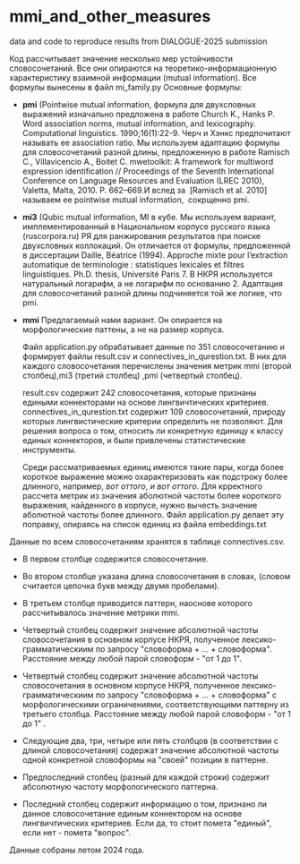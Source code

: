 # mmi_and_other_measures
data and code to reproduce results from DIALOGUE-2025 submission

Код рассчитывает значение несколько мер устойчивости словосочетаний. Все они опираются на теоретико-информационную характеристику взаимной информации (mutual information). Все формулы вынесены в файл mi_family.py
Основные формулы: 
- **pmi** (Pointwise mutual information, формула для двухсловных выражений изначально предложена в работе Church K., Hanks P. Word association norms, mutual information, and lexicography. Computational linguistics. 1990;16(1):22-9. Черч и Хэнкс предпочитают называть ее association ratio. Мы используем адаптацию формулы для словосочетаний разной длины, предложенную в работе Ramisch C., Villavicencio A., Boitet C. mwetoolkit: A framework for multiword expression identification // Proceedings of the Seventh International Conference on Language Resources and Evaluation (LREC 2010), Valetta, Malta, 2010. P. 662–669.И вслед за  [Ramisch et al. 2010] называем ее pointwise mutual information,  сокрщенно pmi.
- **mi3** (Qubic mutual information, MI в кубе. Мы используем вариант, имплементированный в Национальном корпусе русского языка (ruscorpora.ru) РЯ для ранжирования результатов при поиске двухсловных коллокаций. Он отличается от формулы, предложенной в диссертации Daille, Béatrice (1994). Approche mixte pour l’extraction automatique de terminologie : statistiques lexicales et filtres linguistiques. Ph.D. thesis, Université Paris 7. В НКРЯ  используется натуральный логарифм, а не логарифм по основанию 2. Адаптация для словосочетаний разной длины подчиняется той же логике, что pmi.
- **mmi** Предлагаемый нами вариант. Он опирается на морфологические паттены, а не на размер корпуса.

  Файл application.py обрабатывает данные по 351 словосочетанию и формирует файлы result.csv и connectives_in_qurestion.txt. В них для каждого словосочетания перечислены значения метрик mmi (второй столбец),mi3 (третий столбец) ,pmi (четвертый столбец).

  result.csv содержит 242 словосочетания, которые признаны едиными коннекторами на основе лингвичтических критериев.
  connectives_in_qurestion.txt содержит 109 словосочетаний, природу которых лингвистические критерии определить не позволяют. Для решения вопроса о том, относить ли конкретную единицу к классу единых коннекторов, и были привлечены статистические инструменты.

  Среди рассматриваемых единиц имеются такие пары, когда более короткое выражение можно охарактеризовать как подстроку более длинного, например, _вот оттого_, _и вот оттого_. Для крректного рассчета метрик из значения аболютной частоты более короткого выражения, найденного в корпусе, нужно вычесть значение аболютной частоты более длинного. Файл application.py делает эту поправку, опираясь на список единиц из файла embeddings.txt

Данные по всем словосочетаниям хранятся в таблице connectives.csv. 

 - В первом столбце содержится словосочетание.

 - Во втором столбце указана длина словосочетания в словах, (словом считается цепочка букв между двумя пробелами).

 - В третьем столбце приводится паттерн, наоснове которого рассчитывалось значение метрики mmi.

 - Четвертый столбец содержит значение абсолютной частоты словосочетания в основном корпусе НКРЯ, полученное лексико-грамматическиим по запросу "словоформа + ... + словоформа". Расстояние между любой парой словоформ - "от 1 до 1". 

 - Четвертый столбец содержит значение абсолютной частоты словосочетания в основном корпусе НКРЯ, полученное лексико-грамматическиим по запросу "словоформа + ... + словоформа" с морфологическими ограничениями, соответствующими паттерну из третьего столбца. Расстояние между любой парой словоформ - "от 1 до 1" .

 - Следующие два, три, четыре или пять столбцов (в соответствии с длиной словосочетания) содержат значение абсолютной частоты одной конкретной словоформы на "своей" позиции в паттерне. 

 - Предпоследний столбец (разный для каждой строки) содержит абсолютную частоту морфологического паттерна. 

 - Последний столбец содержит информацию о том, признано ли данное словосочетание единым коннектором на основе лингвичтических критериев. Если да, то стоит помета "единый", если нет - помета "вопрос".

Данные собраны летом 2024 года.
  
